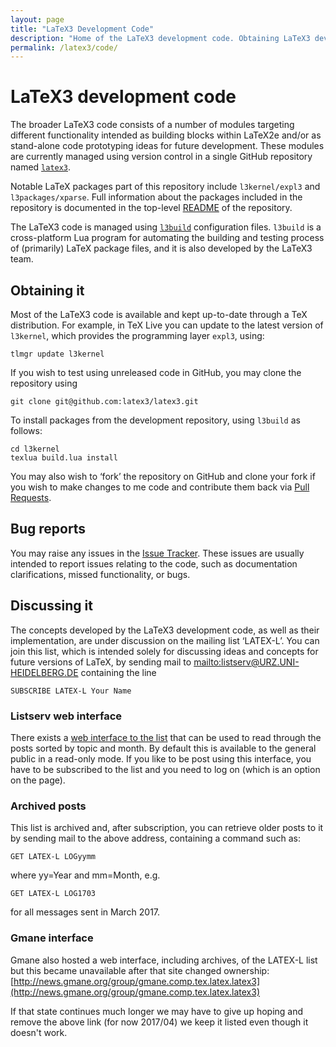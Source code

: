 ```yaml
---
layout: page
title: "LaTeX3 Development Code"
description: "Home of the LaTeX3 development code. Obtaining LaTeX3 development code and discussing it."
permalink: /latex3/code/
---
```


# LaTeX3 development code

The broader LaTeX3 code consists of a number of modules targeting different functionality intended as building blocks within LaTeX2e and/or as stand-alone code prototyping ideas for future development. These modules are currently managed using version control in a single GitHub repository named [`latex3`](https://github.com/latex3/latex3).

Notable LaTeX packages part of this repository include `l3kernel/expl3` and `l3packages/xparse`. Full information about the packages included in the repository is documented in the top-level [README](https://github.com/latex3/latex3/blob/master/README.md) of the repository.

The LaTeX3 code is managed using [`l3build`](https://github.com/latex3/l3build) configuration files. `l3build` is a cross-platform Lua program for automating the building and testing process of (primarily) LaTeX package files, and it is also developed by the LaTeX3 team.


## Obtaining it

Most of the LaTeX3 code is available and kept up-to-date through a TeX distribution. For example, in TeX Live you can update to the latest version of `l3kernel`, which provides the programming layer `expl3`, using:

    tlmgr update l3kernel

If you wish to test using unreleased code in GitHub, you may clone the repository using

    git clone git@github.com:latex3/latex3.git

To install packages from the development repository, using `l3build` as follows:

    cd l3kernel
    texlua build.lua install

You may also wish to ‘fork’ the repository on GitHub and clone your fork if you wish to make changes to me code and contribute them back via [Pull Requests](https://github.com/latex3/latex3/blob/master/CONTRIBUTING.md).


## Bug reports

You may raise any issues in the [Issue Tracker](https://github.com/latex3/latex3/issues). These issues are usually intended to report issues relating to the code, such as documentation clarifications, missed functionality, or bugs.


## Discussing it

The concepts developed by the LaTeX3 development code, as well as their implementation, are under discussion on the mailing list ‘LATEX-L’. You can join this list, which is intended solely for discussing ideas and concepts for future versions of LaTeX, by sending mail to <mailto:listserv@URZ.UNI-HEIDELBERG.DE> containing the line

    SUBSCRIBE LATEX-L Your Name

### Listserv web interface

There exists a [web interface to the
list](https://listserv.uni-heidelberg.de/cgi-bin/wa?A0=LATEX-L) that
can be used to read through the posts sorted by topic and month. By
default this is available to the general public in a read-only
mode. If you like to be post using this interface, you have to be
subscribed to the list and you need to log on (which is an option on
the page).


### Archived posts

This list is archived and, after subscription, you can retrieve older posts to it by sending mail to the above address, containing a command such as:

    GET LATEX-L LOGyymm

where yy=Year and mm=Month, e.g.

    GET LATEX-L LOG1703

for all messages sent in March 2017.


### Gmane interface

Gmane also hosted a web interface, including archives, of the LATEX-L
list but this became unavailable after that site changed ownership:
[http://news.gmane.org/group/gmane.comp.tex.latex.latex3](http://news.gmane.org/group/gmane.comp.tex.latex.latex3)

If that state continues much longer we may have to give up hoping and
remove the above link (for now 2017/04) we keep it listed even though
it doesn't work.




